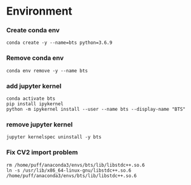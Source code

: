 # Environment

### Create conda env
```shell
conda create -y --name=bts python=3.6.9 
```

### Remove conda env
```shell
conda env remove -y --name bts 
```

### add jupyter kernel
```shell
conda activate bts
pip install ipykernel
python -m ipykernel install --user --name bts --display-name "BTS"
```

### remove jupyter kernel
```shell
jupyter kernelspec uninstall -y bts 
```

### Fix CV2 import problem
```shell
rm /home/puff/anaconda3/envs/bts/lib/libstdc++.so.6
ln -s /usr/lib/x86_64-linux-gnu/libstdc++.so.6 /home/puff/anaconda3/envs/bts/lib/libstdc++.so.6
```

